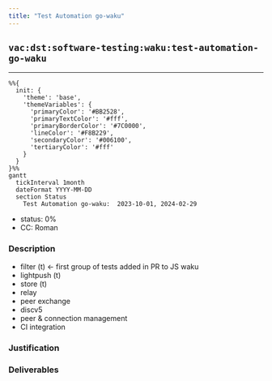 ```yaml
---
title: "Test Automation go-waku"
---
```

## `vac:dst:software-testing:waku:test-automation-go-waku`
---

```mermaid
%%{ 
  init: { 
    'theme': 'base', 
    'themeVariables': { 
      'primaryColor': '#BB2528', 
      'primaryTextColor': '#fff', 
      'primaryBorderColor': '#7C0000', 
      'lineColor': '#F8B229', 
      'secondaryColor': '#006100', 
      'tertiaryColor': '#fff' 
    } 
  } 
}%%
gantt
  tickInterval 1month
  dateFormat YYYY-MM-DD 
  section Status
    Test Automation go-waku:  2023-10-01, 2024-02-29
```

- status: 0%
- CC: Roman

### Description

* filter (t) ← first group of tests added in PR to JS waku
* lightpush (t)
* store (t)
* relay
* peer exchange
* discv5
* peer & connection management
* CI integration

### Justification


### Deliverables



